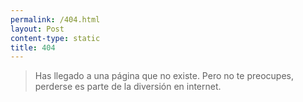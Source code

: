 ```yaml
---
permalink: /404.html
layout: Post
content-type: static
title: 404
---
```


> Has llegado a una página que no existe. Pero no te preocupes, perderse es parte de la diversión en internet.